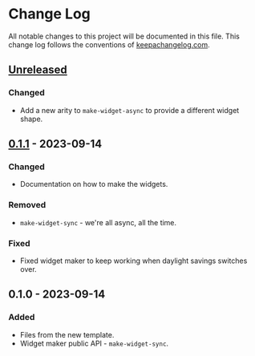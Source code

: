 # Change Log
All notable changes to this project will be documented in this file. This change log follows the conventions of [keepachangelog.com](http://keepachangelog.com/).

## [Unreleased]
### Changed
- Add a new arity to `make-widget-async` to provide a different widget shape.

## [0.1.1] - 2023-09-14
### Changed
- Documentation on how to make the widgets.

### Removed
- `make-widget-sync` - we're all async, all the time.

### Fixed
- Fixed widget maker to keep working when daylight savings switches over.

## 0.1.0 - 2023-09-14
### Added
- Files from the new template.
- Widget maker public API - `make-widget-sync`.

[Unreleased]: https://sourcehost.site/your-name/clojure-lab-1/compare/0.1.1...HEAD
[0.1.1]: https://sourcehost.site/your-name/clojure-lab-1/compare/0.1.0...0.1.1
